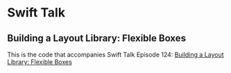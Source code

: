 # Swift Talk
## Building a Layout Library: Flexible Boxes

This is the code that accompanies Swift Talk Episode 124: [Building a Layout Library: Flexible Boxes](https://talk.objc.io/episodes/S01E124-flexible-boxes)
